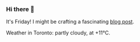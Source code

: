 ### Hi there :wave:

It's Friday! I might be crafting a fascinating [blog post](https://www.benjaminwuethrich.dev).

Weather in Toronto: partly cloudy, at +11°C.
